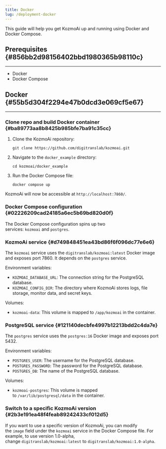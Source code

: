 ```yaml
---
title: Docker
lug: /deployment-docker
---
```




This guide will help you get KozmoAi up and running using Docker and Docker Compose.


## Prerequisites {#856bb2d98156402bbd1980365b98110c}


---

- Docker
- Docker Compose

## Docker {#55b5d304f2294e47b0dcd3e069cf5e67}


---


### Clone repo and build Docker container {#ba89773aa8b8425b985bfe7ba91c35cc}

1. Clone the KozmoAi repository:

	`git clone https://github.com/digitranslab/kozmoai.git`

2. Navigate to the `docker_example` directory:

	`cd kozmoai/docker_example`

3. Run the Docker Compose file:

	`docker compose up`


KozmoAi will now be accessible at `http://localhost:7860/`.


### Docker Compose configuration {#02226209cad24185a6ec5b69bd820d0f}


The Docker Compose configuration spins up two services: `kozmoai` and `postgres`.


### KozmoAi service {#d749848451ea43bd86f6f096dc77e6e6}


The `kozmoai` service uses the `digitranslab/kozmoai:latest` Docker image and exposes port 7860. It depends on the `postgres` service.


Environment variables:

- `KOZMOAI_DATABASE_URL`: The connection string for the PostgreSQL database.
- `KOZMOAI_CONFIG_DIR`: The directory where KozmoAi stores logs, file storage, monitor data, and secret keys.

Volumes:

- `kozmoai-data`: This volume is mapped to `/app/kozmoai` in the container.

### PostgreSQL service {#121140decbfe4997b12213bdd2c4da7e}


The `postgres` service uses the `postgres:16` Docker image and exposes port 5432.


Environment variables:

- `POSTGRES_USER`: The username for the PostgreSQL database.
- `POSTGRES_PASSWORD`: The password for the PostgreSQL database.
- `POSTGRES_DB`: The name of the PostgreSQL database.

Volumes:

- `kozmoai-postgres`: This volume is mapped to `/var/lib/postgresql/data` in the container.

### Switch to a specific KozmoAi version {#2b3e191ea48f4feab89242433cf012d5}


If you want to use a specific version of KozmoAi, you can modify the `image` field under the `kozmoai` service in the Docker Compose file. For example, to use version 1.0-alpha, change `digitranslab/kozmoai:latest` to `digitranslab/kozmoai:1.0-alpha`.

